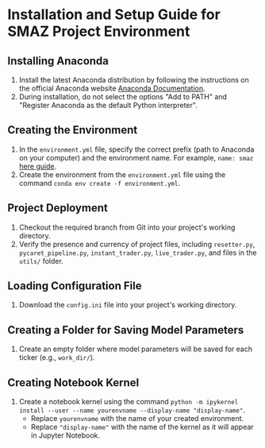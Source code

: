 # Installation and Setup Guide for SMAZ Project Environment

## Installing Anaconda

1. Install the latest Anaconda distribution by following the instructions on the official Anaconda website [Anaconda Documentation](https://docs.anaconda.com/anaconda/).
2. During installation, do not select the options "Add to PATH" and "Register Anaconda as the default Python interpreter".

## Creating the Environment

1. In the `environment.yml` file, specify the correct prefix (path to Anaconda on your computer) and the environment name. For example, `name: smaz` [here guide](https://conda.io/projects/conda/en/latest/user-guide/tasks/manage-environments.html#creating-an-environment-from-an-environment-yml-file).
2. Create the environment from the `environment.yml` file using the command `conda env create -f environment.yml`.

## Project Deployment

1. Checkout the required branch from Git into your project's working directory.
2. Verify the presence and currency of project files, including `resetter.py`, `pycaret_pipeline.py`, `instant_trader.py`, `live_trader.py`, and files in the `utils/` folder.

## Loading Configuration File

1. Download the `config.ini` file into your project's working directory.

## Creating a Folder for Saving Model Parameters

1. Create an empty folder where model parameters will be saved for each ticker (e.g., `work_dir/`).

## Creating Notebook Kernel

1. Create a notebook kernel using the command `python -m ipykernel install --user --name yourenvname --display-name "display-name"`.
   - Replace `yourenvname` with the name of your created environment.
   - Replace `"display-name"` with the name of the kernel as it will appear in Jupyter Notebook.
